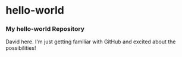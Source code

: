 # hello-world
<h3>My hello-world Repository</h3>

<p>David here. I'm just getting familiar with GitHub and excited about the possibilities!</p>
